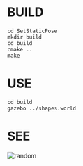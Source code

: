 # BUILD

~~~
cd SetStaticPose
mkdir build
cd build
cmake ..
make
~~~

# USE

~~~
cd build
gazebo ../shapes.world
~~~

# SEE

![random](https://bitbucket.org/chapulina/gazebo_plugins/raw/default/setstaticpose.gif)
